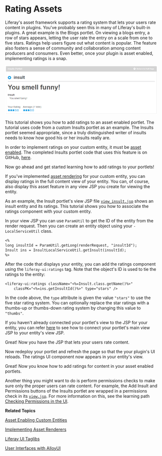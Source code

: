 # Rating Assets [](id=rating-assets)

<!--
Testing Notes:

The starting example portlet for this tutorial is at ...
liferay-docs\develop\tutorials\tutorials-sdk-6.2-ga3\portlets\asset-framework-02-asset-enable-insults-portlet

On completing this tutorial, the example portlet looks like the portlet at ...
liferay-docs\develop\tutorials\tutorials-sdk-6.2-ga3\portlets\asset-framework-03-end-insults-portlet

Make sure to read their README files.
-->

Liferay's asset framework supports a rating system that lets your users rate
content in plugins. You've probably seen this in many of Liferay's built-in
plugins. A great example is the Blogs portlet. On viewing a blogs entry,
a row of stars appears, letting the user rate the entry on a scale from one to
five stars. Ratings help users figure out what content is popular. The feature
also fosters a sense of community and collaboration among content producers and
consumers. Even better, once your plugin is asset enabled, implementing ratings
is a snap. 

![Figure 1: Users can now rate instances of your custom entities.](../../images/asset-fw-ratings.png)

This tutorial shows you how to add ratings to an asset enabled portlet. The
tutorial uses code from a custom Insults portlet as an example. The Insults
portlet seemed appropriate, since a truly distinguished writer of insults needs
to know how good his or her insults really are. 

In order to implement ratings on your custom entity, it must be [asset enabled](/develop/tutorials/-/knowledge_base/6-2/adding-updating-and-deleting-assets-for-custom-entities). 
The completed Insults portlet code that uses this feature is on GitHub, [here](https://github.com/liferay/liferay-docs/tree/6.2.x/develop/tutorials/tutorials-sdk-6.2-ga3/portlets/asset-framework-03-end-insults-portlet).

Now go ahead and get started learning how to add ratings to your portlets!

If you've implemented [asset rendering](/develop/learning-paths/-/knowledge_base/6-2/implementing-asset-renderers)
for your custom entity, you can display ratings in the full content view
of your entity. You can, of course, also display this asset feature in any view
JSP you create for viewing the entity. 

As an example, the Insult portlet's view JSP file [`view_insult.jsp`](https://github.com/liferay/liferay-docs/blob/6.2.x/develop/tutorials/tutorials-sdk-6.2-ga3/portlets/asset-framework-03-end-insults-portlet/docroot/html/insult/view_insult.jsp)
shows an insult entity and its ratings. This tutorial shows you how to associate
the ratings component with your custom entity.

In your view JSP you can use `ParamUtil` to get the ID of the entity from the
render request. Then you can create an entity object using your
`-LocalServiceUtil` class. 

    <%
    long insultId = ParamUtil.getLong(renderRequest, "insultId");
    Insult ins = InsultLocalServiceUtil.getInsult(insultId);
    %>

After the code that displays your entity, you can add the ratings component
using the `liferay-ui:ratings` tag. Note that the object's ID is used to tie the
ratings to the entity:

    <liferay-ui:ratings className="<%=Insult.class.getName()%>"
        classPK="<%=ins.getInsultId()%>" type="stars" />

In the code above, the `type` attribute is given the value `"stars"` to use the
five star rating system. You can optionally replace the star ratings with a
thumbs-up or thumbs-down rating system by changing this value to
`"thumbs"`.

If you haven't already connected your portlet's view to the JSP for your entity,
you can refer [here](/develop/tutorials/-/knowledge_base/6-2/relating-assets#creating-a-url-to-your-new-jsp)
to see how to connect your portlet's main view JSP to your entity's view JSP.

Great! Now you have the JSP that lets your users rate content.

Now redeploy your portlet and refresh the page so that the your plugin's UI
reloads. The ratings UI component now appears in your entity's view. 

Great! Now you know how to add ratings for content in your asset enabled 
portlets. 

Another thing you might want to do is perform permissions checks to make sure
only the proper users can rate content. For example, the Add Insult and 
Permissions buttons of the Insults portlet are wrapped in a permissions check in 
its [`view.jsp`](https://github.com/liferay/liferay-docs/blob/6.2.x/develop/tutorials/tutorials-sdk-6.2-ga3/portlets/asset-framework-03-end-insults-portlet/docroot/html/insult/view.jsp).
For more information on this, see the learning path [Checking Permissions in the UI](/develop/learning-paths/-/knowledge_base/6-2/checking-for-permissions-in-the-ui).

**Related Topics**

[Asset Enabling Custom Entities](/develop/learning-paths/-/knowledge_base/6-2/asset-enabling-custom-entities)

[Implementing Asset Renderers](/develop/learning-paths/-/knowledge_base/6-2/implementing-asset-renderers)

[Liferay UI Taglibs](/develop/tutorials/-/knowledge_base/6-2/liferay-ui-taglibs)

[User Interfaces with AlloyUI](/develop/tutorials/-/knowledge_base/6-2/alloyui)
